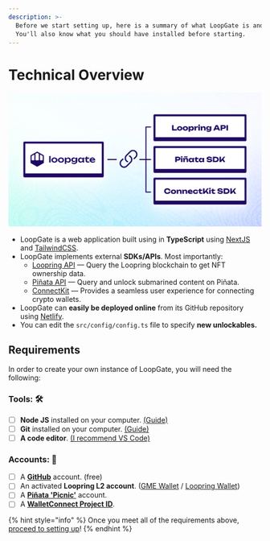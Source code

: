 ```yaml
---
description: >-
  Before we start setting up, here is a summary of what LoopGate is and does.
  You'll also know what you should have installed before starting.
---
```


# Technical Overview

![An overview of the APIs and SDKs LoopGate interacts with.](../../public/images/docs/loopgate-overview.png)

- LoopGate is a web application built using in **TypeScript** using [NextJS](https://nextjs.org/) and [TailwindCSS](https://tailwindcss.com/).
- LoopGate implements external **SDKs/APIs**. Most importantly:
  - [Loopring API](https://docs.loopring.io/en/) — Query the Loopring blockchain to get NFT ownership data.
  - [Piñata API](https://docs.pinata.cloud/pinata-submarine-api) — Query and unlock submarined content on Piñata.
  - [ConnectKit](https://github.com/family/connectkit) — Provides a seamless user experience for connecting crypto wallets.
- LoopGate can **easily be deployed online** from its GitHub repository using [Netlify](https://netlify.app/).
- You can edit the `src/config/config.ts` file to specify **new unlockables.**

##

## Requirements

In order to create your own instance of LoopGate, you will need the following:

### **Tools: 🛠️**

- [ ] **Node JS** installed on your computer. [(Guide)](https://nodejs.org/en/)
- [ ] **Git** installed on your computer. [(Guide)](https://github.com/git-guides/install-git)
- [ ] **A code editor**. [(I recommend VS Code)](https://code.visualstudio.com/)

### **Accounts: 🔑**

- [ ] A [**GitHub**](https://github.com/) account. (free)
- [ ] An activated **Loopring L2 account**. ([GME Wallet](https://wallet.gamestop.com/) / [Loopring Wallet](https://loopring.io/#/wallet))
- [ ] A [**Piñata 'Picnic'**](https://www.pinata.cloud/pricing) account.
- [ ] A [**WalletConnect Project ID**](https://docs.walletconnect.com/2.0/web/sign/installation).

{% hint style="info" %}
Once you meet all of the requirements above, [proceed to setting up](../../1-FORKING.md)!
{% endhint %}
